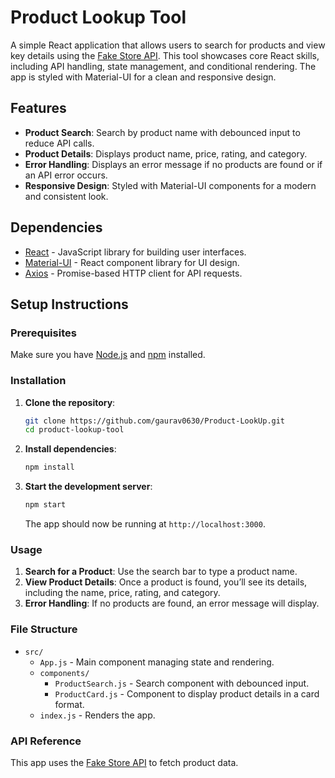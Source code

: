 
# Product Lookup Tool

A simple React application that allows users to search for products and view key details using the [Fake Store API](https://fakestoreapi.com/). This tool showcases core React skills, including API handling, state management, and conditional rendering. The app is styled with Material-UI for a clean and responsive design.

## Features
- **Product Search**: Search by product name with debounced input to reduce API calls.
- **Product Details**: Displays product name, price, rating, and category.
- **Error Handling**: Displays an error message if no products are found or if an API error occurs.
- **Responsive Design**: Styled with Material-UI components for a modern and consistent look.

## Dependencies
- [React](https://reactjs.org/) - JavaScript library for building user interfaces.
- [Material-UI](https://mui.com/) - React component library for UI design.
- [Axios](https://axios-http.com/) - Promise-based HTTP client for API requests.

## Setup Instructions

### Prerequisites
Make sure you have [Node.js](https://nodejs.org/) and [npm](https://www.npmjs.com/) installed.

### Installation
1. **Clone the repository**:
   ```bash
   git clone https://github.com/gaurav0630/Product-LookUp.git
   cd product-lookup-tool
   ```

2. **Install dependencies**:
   ```bash
   npm install
   ```

3. **Start the development server**:
   ```bash
   npm start
   ```
   The app should now be running at `http://localhost:3000`.

### Usage
1. **Search for a Product**: Use the search bar to type a product name.
2. **View Product Details**: Once a product is found, you’ll see its details, including the name, price, rating, and category.
3. **Error Handling**: If no products are found, an error message will display.

### File Structure
- `src/`
  - `App.js` - Main component managing state and rendering.
  - `components/`
    - `ProductSearch.js` - Search component with debounced input.
    - `ProductCard.js` - Component to display product details in a card format.
  - `index.js` - Renders the app.

### API Reference
This app uses the [Fake Store API](https://fakestoreapi.com/) to fetch product data.
